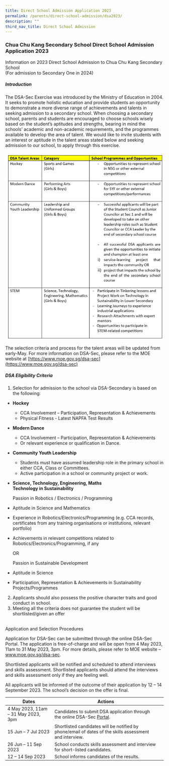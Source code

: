 ```yaml
---
title: Direct School Admission Application 2023
permalink: /parents/direct-school-admission/dsa2023/
description: ""
third_nav_title: Direct School Admission
---
```

### Chua Chu Kang Secondary School Direct School Admission Application 2023
Information on 2023 Direct School Admission to Chua Chu Kang Secondary School
<br>(For admission to Secondary One in 2024)
<br>
##### Introduction
The DSA-Sec Exercise was introduced by the Ministry of Education in 2004. It seeks to promote holistic education and provide students an opportunity to demonstrate a more diverse range of achievements and talents in seeking admission to a secondary school.
When choosing a secondary school, parents and students are encouraged to choose schools wisely based on the student’s aptitudes and strengths, bearing in mind the schools’ academic and non-academic requirements, and the programmes available to develop the area of talent.
We would like to invite students with an interest or aptitude in the talent areas stated below and seeking admission to our school, to apply through this exercise.

![](/images/Parents/dsa_table2023.jpg)

The selection criteria and process for the talent areas will be updated from early-May. 
For more information on DSA-Sec, please refer to the MOE website at [https://www.moe.gov.sg/dsa-sec](https://www.moe.gov.sg/dsa-sec)


##### DSA Eligibility Criteria

1. Selection for admission to the school via DSA-Secondary is based on the following:
* **Hockey**
	* CCA Involvement – Participation, Representation &amp; Achievements 
	* Physical Fitness - Latest NAPFA Test Results
* **Modern Dance**
	* CCA Involvement – Participation, Representation &amp; Achievements
	* Or relevant experience or qualification in Dance.
* **Community Youth Leadership** 
	* Students must have assumed leadership role in the primary school in either CCA, Class or Committees.
	* Active participation in a school or community project or work.
* **Science, Technology, Engineering, Maths <br>
	Technology in Sustainability**

	Passion in Robotics / Electronics / Programming
* Aptitude in Science and Mathematics
* Experience in Robotics/Electronics/Programming (e.g. CCA records, certificates from any training organisations or institutions, relevant portfolio)
* Achievements in relevant competitions related to Robotics/Electronics/Programming, if any 

	OR

	Passion in Sustainable Development
* Aptitude in Science 
* Participation, Representation &amp; Achievements in Sustainability Projects/Programmes  

2. Applicants should also possess the positive character traits and good conduct in school. 
3. Meeting all the criteria does not guarantee the student will be shortlisted/given an offer


<br>
Application and Selection Procedures  

Application for DSA-Sec can be submitted through the online DSA-Sec Portal. The application is free-of-charge and will be open from 4 May 2023, 11am to 31 May 2023, 3pm. For more details, please refer to MOE website – www.moe.gov.sg/dsa-sec.

Shortlisted applicants will be notified and scheduled to attend interviews and skills assessment. Shortlisted applicants should attend the interviews and skills assessment only if they are feeling well.

All applicants will be informed of the outcome of their application by 12 – 14 September 2023. The school’s decision on the offer is final.



|Dates  	| Actions   	|	|			
|---	|---	| ---	|			
|  4 May 2023, 11am – 31 May 2023, 3pm	|  	Candidates to submit DSA application through the online DSA-Sec [Portal](https://go.gov.sg/apply-dsa-sec).	|  		|  
|  	15 Jun –  7 Jul 2023	|  	Shortlisted candidates will be notified by phone/email of dates of the skills assessment and interview.	|  		|  
|26 Jun – 11 Sep 2023 | School conducts skills assessment and interview for short-listed candidates. |  |
| 12 – 14 Sep 2023 | School informs candidates of the results. | |


